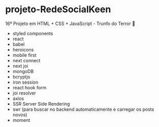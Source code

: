 # projeto-RedeSocialKeen
16º Projeto em HTML + CSS + JavaScript - Trunfo do Terror 👻

- styled components
- react
- babel
- heroicons
- mobile first
- next connect
- next joi
- mongoDB
- bcryptjs
- iron session
- react hook form
- joi resolver
- axios
- SSR Server Side Rendering
- swr (para buscar no backend automaticamente e carregar os posts novos)
- moment